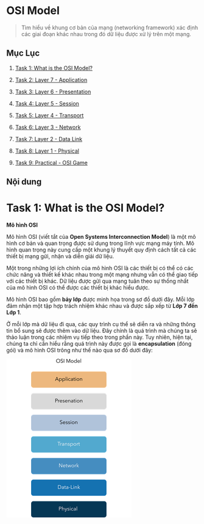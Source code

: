# OSI Model

> Tìm hiểu về khung cơ bản của mạng (networking framework) xác định các giai đoạn khác nhau trong đó dữ liệu được xử lý trên một mạng.


## Mục Lục

1. [Task 1: What is the OSI Model?](#task-1-what-is-the-osi-model)

2. [Task 2: Layer 7 - Application](#task-2-layer-7-application)

3. [Task 3: Layer 6 - Presentation](#task-3-layer-6-presentation)

4. [Task 4: Layer 5 - Session](#task-4-layer-5-session)

5. [Task 5: Layer 4 - Transport](#task-5-layer-4-transport)

6. [Task 6: Layer 3 - Network](#task-6-layer-3-network)

7. [Task 7: Layer 2 - Data Link](#task-7-layer-2-data-link)

8. [Task 8: Layer 1 - Physical](#task-8-layer-1-physical)

9. [Task 9: Practical - OSI Game](#task-9-practical-osi-game)

## Nội dung

# Task 1: What is the OSI Model?

**Mô hình OSI**  

Mô hình OSI (viết tắt của **Open Systems Interconnection Model**) là một mô hình cơ bản và quan trọng được sử dụng trong lĩnh vực mạng máy tính. Mô hình quan trọng này cung cấp một khung lý thuyết quy định cách tất cả các thiết bị mạng gửi, nhận và diễn giải dữ liệu.

Một trong những lợi ích chính của mô hình OSI là các thiết bị có thể có các chức năng và thiết kế khác nhau trong một mạng nhưng vẫn có thể giao tiếp với các thiết bị khác. Dữ liệu được gửi qua mạng tuân theo sự thống nhất của mô hình OSI có thể được các thiết bị khác hiểu được.

Mô hình OSI bao gồm **bảy lớp** được minh họa trong sơ đồ dưới đây. Mỗi lớp đảm nhận một tập hợp trách nhiệm khác nhau và được sắp xếp từ **Lớp 7 đến Lớp 1**.

Ở mỗi lớp mà dữ liệu đi qua, các quy trình cụ thể sẽ diễn ra và những thông tin bổ sung sẽ được thêm vào dữ liệu. Đây chính là quá trình mà chúng ta sẽ thảo luận trong các nhiệm vụ tiếp theo trong phần này. Tuy nhiên, hiện tại, chúng ta chỉ cần hiểu rằng quá trình này được gọi là **encapsulation** (đóng gói) và mô hình OSI trông như thế nào qua sơ đồ dưới đây:  

![OSI](./img/3_OSI_Model/1.1.png)
